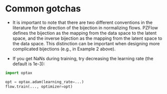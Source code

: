 # Common gotchas

* It is important to note that there are two different conventions in the literature for the direction of the bijection in normalizing flows. PZFlow defines the bijection as the mapping from the data space to the latent space, and the inverse bijection as the mapping from the latent space to the data space. This distinction can be important when designing more complicated bijections (e.g., in Example 2 above).

* If you get NaNs during training, try decreasing the learning rate (the default is 1e-3):

```python
import optax

opt = optax.adam(learning_rate=...)
flow.train(..., optimizer=opt)
```
